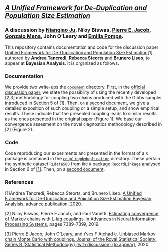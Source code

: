 ## *[A Unified Framework for De-Duplication and Population Size Estimation](https://projecteuclid.org/euclid.ba/1551949260)* 

### A discussion by [Nianqiao Ju](https://phylliswithdata.com/about/), Niloy Biswas, [Pierre E. Jacob](https://sites.google.com/site/pierrejacob/), [Gonzalo Mena](http://gomena.github.io), John O’Leary and [Emilia Pompe](https://www.stats.ox.ac.uk/~pompe/).


This repository contains documentation and code for the discussion paper [Unified Framework for De-Duplication and Population Size Estimation](https://projecteuclid.org/euclid.ba/1551949260)[1], authored by **Andrea Tancredi**, **Rebecca Steorts**  and **Brunero Liseo**,  to appear at **Bayesian Analysis**. It is organized as follows.

### Documentation
We provide two write-ups the [`document`](https://github.com/EmiliaPompe/discussion_unified_framework/tree/master/document) directory. First, in the [official discussion paper](https://github.com/EmiliaPompe/discussion_unified_framework/blob/master/document/badiscussion.pdf ), we state the possibility of using the recently developed [2,3] methodology for coupling two chains produced with the Gibbs sampler introduced in Section 5 of [[1]](https://projecteuclid.org/euclid.ba/1551949260). Then, on a [second document](https://github.com/EmiliaPompe/discussion_unified_framework/blob/master/document/documentation.pdf), we give a detailed exposition of such coupling on a simple setup, and show empirical results. These indicate that the presented coupling leads to similar results as the ones presented in the original paper (Figure 1). We base our convergence assesment on the novel diagnostics methodology described in [2] (Figure 2).

### Code
Code reproducing our experiments and presented in the format of a `R` package is contained in the [`couplingdeduplication`](https://github.com/EmiliaPompe/discussion_unified_framework/tree/master/couplingdeduplication) directory. These pertain the synthetic dataset `RLdata500` from the `R` package `RecordLinkage` analysed in Section 6 of [[1]](https://projecteuclid.org/euclid.ba/1551949260). Then, on a [second document](https://github.com/EmiliaPompe/discussion_unified_framework/blob/master/document/documentation.pdf).

### References
[1]Andrea Tancredi, Rebecca Steorts, and Brunero Liseo. [A Unified Framework for De-Duplication and Population Size Estimation Bayesian Analylsis, advance publication](https://projecteuclid.org/euclid.ba/1551949260), 2020.

[2] Niloy Biswas, Pierre E Jacob, and Paul Vanetti. [Estimating convergence of Markov chains with L-lag couplings. In Advances in Neural Information Processing Systems](https://arxiv.org/pdf/1905.09971.pdf), pages 7389–7399, 2019. 

[3] Pierre E Jacob, John O’Leary, and Yves F Atchad ́e. [Unbiased Markov chain Monte Carlo with couplings. Journal of the Royal Statistical Society: Series B (Statistical Methodology) (with discussion) (to appear)](https://arxiv.org/pdf/1708.03625.pdf), 2020. 








